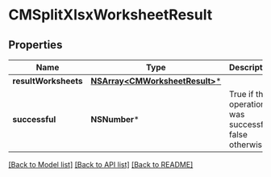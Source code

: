 # CMSplitXlsxWorksheetResult

## Properties
Name | Type | Description | Notes
------------ | ------------- | ------------- | -------------
**resultWorksheets** | [**NSArray&lt;CMWorksheetResult&gt;***](CMWorksheetResult.md) |  | [optional] 
**successful** | **NSNumber*** | True if the operation was successful, false otherwise | [optional] 

[[Back to Model list]](../README.md#documentation-for-models) [[Back to API list]](../README.md#documentation-for-api-endpoints) [[Back to README]](../README.md)


